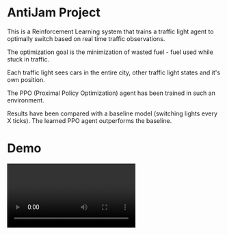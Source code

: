 # AntiJam Project

This is a Reinforcement Learning system that trains
a traffic light agent to optimally switch based on
real time traffic observations.

The optimization goal is the minimization
of wasted fuel - fuel used while stuck in traffic.

Each traffic light sees cars in the entire city,
other traffic light states and it's own position.

The PPO (Proximal Policy Optimization) agent has
been trained in such an environment.

Results have been compared with a baseline
model (switching lights every X ticks).
The learned PPO agent outperforms the baseline.

# Demo

![video](docs/demo1.webm)

